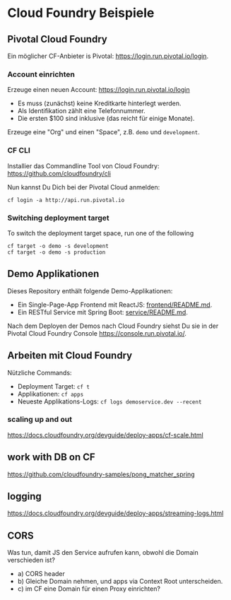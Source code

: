 # Cloud Foundry Beispiele

## Pivotal Cloud Foundry

Ein möglicher CF-Anbieter is Pivotal: https://login.run.pivotal.io/login.

### Account einrichten

Erzeuge einen neuen Account: https://login.run.pivotal.io/login

- Es muss (zunächst) keine Kreditkarte hinterlegt werden.
- Als Identifikation zählt eine Telefonnummer.
- Die ersten $100 sind inklusive (das reicht für einige Monate).

Erzeuge eine "Org" und einen "Space", z.B. `demo` und `development`.

### CF CLI

Installier das Commandline Tool von Cloud Foundry: https://github.com/cloudfoundry/cli

Nun kannst Du Dich bei der Pivotal Cloud anmelden:

    cf login -a http://api.run.pivotal.io

### Switching deployment target

To switch the deployment target space, run one of the following

    cf target -o demo -s development
    cf target -o demo -s production

## Demo Applikationen

Dieses Repository enthält folgende Demo-Applikationen:

- Ein Single-Page-App Frontend mit ReactJS: [frontend/README.md](frontend/README.md).
- Ein RESTful Service mit Spring Boot: [service/README.md](service/README.md).

Nach dem Deployen der Demos nach Cloud Foundry siehst Du sie in der Pivotal Cloud Foundry Console https://console.run.pivotal.io/.

## Arbeiten mit Cloud Foundry

Nützliche Commands:

- Deployment Target: `cf t`
- Applikationen: `cf apps`
- Neueste Applikations-Logs: `cf logs demoservice.dev --recent`


### scaling up and out

https://docs.cloudfoundry.org/devguide/deploy-apps/cf-scale.html

## work with DB on CF

https://github.com/cloudfoundry-samples/pong_matcher_spring

## logging
https://docs.cloudfoundry.org/devguide/deploy-apps/streaming-logs.html

## CORS

Was tun, damit JS den Service aufrufen kann, obwohl die Domain verschieden ist?

- a) CORS header
- b) Gleiche Domain nehmen, und apps via Context Root unterscheiden.
- c) im CF eine Domain für einen Proxy einrichten?

